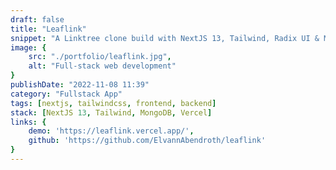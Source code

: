 ```yaml
---
draft: false
title: "Leaflink"
snippet: "A Linktree clone build with NextJS 13, Tailwind, Radix UI & MongoDB"
image: {
    src: "./portfolio/leaflink.jpg",
    alt: "Full-stack web development"
}
publishDate: "2022-11-08 11:39"
category: "Fullstack App"
tags: [nextjs, tailwindcss, frontend, backend]
stack: [NextJS 13, Tailwind, MongoDB, Vercel]
links: {
    demo: 'https://leaflink.vercel.app/',
    github: 'https://github.com/ElvannAbendroth/leaflink'
}
---
```


